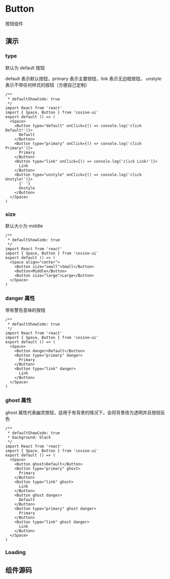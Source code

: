# Button

按钮组件

## 演示

### type

默认为 default 按钮

default 表示默认按钮，primary 表示主要按钮，link 表示无边框按钮， unstyle 表示不带任何样式的按钮（方便自己定制）

```tsx
/**
 * defaultShowCode: true
 */
import React from 'react'
import { Space, Button } from 'cosine-ui'
export default () => (
  <Space>
    <Button type="default" onClick={() => console.log('click Default!')}>
      Default
    </Button>
    <Button type="primary" onClick={() => console.log('click Primary!')}>
      Primary
    </Button>
    <Button type="link" onClick={() => console.log('click Link!')}>
      Link
    </Button>
    <Button type="unstyle" onClick={() => console.log('click Unstyle!')}>
      {' '}
      Unstyle
    </Button>
  </Space>
)
```

### size

默认大小为 middle

```tsx
/**
 * defaultShowCode: true
 */
import React from 'react'
import { Space, Button } from 'cosine-ui'
export default () => (
  <Space align="center">
    <Button size="small">Small</Button>
    <Button>Middle</Button>
    <Button size="large">Large</Button>
  </Space>
)
```

### danger 属性

带有警告意味的按钮

```tsx
/**
 * defaultShowCode: true
 */
import React from 'react'
import { Space, Button } from 'cosine-ui'
export default () => (
  <Space>
    <Button danger>Default</Button>
    <Button type="primary" danger>
      Primary
    </Button>
    <Button type="link" danger>
      Link
    </Button>
  </Space>
)
```

### ghost 属性

ghost 属性代表幽灵按钮，适用于有背景的情况下，会将背景改为透明并且按钮反色

```tsx
/**
 * defaultShowCode: true
 * background: black
 */
import React from 'react'
import { Space, Button } from 'cosine-ui'
export default () => (
  <Space>
    <Button ghost>Default</Button>
    <Button type="primary" ghost>
      Primary
    </Button>
    <Button type="link" ghost>
      Link
    </Button>
    <Button ghost danger>
      Default
    </Button>
    <Button type="primary" ghost danger>
      Primary
    </Button>
    <Button type="link" ghost danger>
      Link
    </Button>
  </Space>
)
```

### Loading

<code src="./demo.tsx"></code>

<API></API>

## 组件源码

<code src="./index.tsx" compact=true defaultShowCode=true></code>
